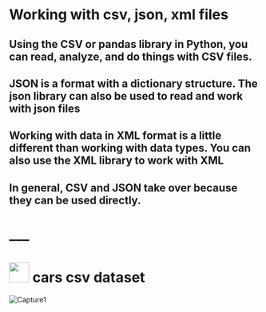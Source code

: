 # Working with csv, json, xml files

## Using the CSV or pandas library in Python, you can read, analyze, and do things with CSV files.

## JSON is a format with a dictionary structure. The json library can also be used to read and work with json files

## Working with data in XML format is a little different than working with data types. You can also use the XML library to work with XML

## In general, CSV and JSON take over because they can be used directly.

# ___

# <img height="40" src="https://raw.githubusercontent.com/innng/innng/master/assets/kyubey.gif"/> cars csv dataset
![Capture1](https://github.com/kiyakeynia8/python_class_NY/assets/118113533/fcf0cb89-27b1-4a7f-94f2-5b1b62351d3b)
